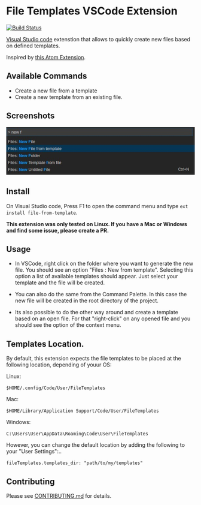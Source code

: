 # File Templates VSCode Extension

[![Build Status](https://travis-ci.org/brpaz/vscode-file-templates-ext.svg?branch=master)](https://travis-ci.org/brpaz/vscode-file-templates-ext)

[Visual Studio code](https://code.visualstudio.com) extenstion that allows to quickly create new files based on defined templates. 

Inspired by [this Atom Extension](https://atom.io/packages/file-templates).

## Available Commands

* Create a new file from a template
* Create a new template from an existing file.

## Screenshots

![preview](images/preview01.jpg)

## Install

On Visual Studio code, Press F1 to open the command menu and type ```ext install file-from-template```.

**This extension was only tested on Linux. If you have a Mac or Windows and find some issue, please create a PR.**

## Usage

* In VSCode, right click on the folder where you want to generate the new file. You should see an option "Files : New from template". 
Selecting this option a list of available templates should appear. Just select your template and the file will be created.

* You can also do the same from the Command Palette. In this case the new file will be created in the root directory of the project.

* Its also possible to do the other way around and create a template based on an open file. For that "right-click" on any opened file and you should see the option of the context menu.


## Templates Location.

By default, this extension expects the file templates to be placed at the following location, depending of youur OS:

Linux:

```
$HOME/.config/Code/User/FileTemplates
```

Mac:

```
$HOME/Library/Application Support/Code/User/FileTemplates
```

Windows:

```
C:\Users\User\AppData\Roaming\Code\User\FileTemplates
```

However, you can change the default location by adding the following to your "User Settings":..

```
fileTemplates.templates_dir: "path/to/my/templates"
```

## Contributing

Please see [CONTRIBUTING.md](CONTRIBUTING.md) for details.


